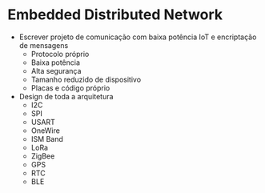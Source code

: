 # Embedded Distributed Network

* Escrever projeto de comunicação com baixa potência IoT e encriptação de mensagens
	* Protocolo próprio
	* Baixa potência
	* Alta segurança
	* Tamanho reduzido de dispositivo
	* Placas e código próprio
* Design de toda a arquitetura
	* I2C
	* SPI
	* USART
	* OneWire
	* ISM Band
	* LoRa
	* ZigBee
	* GPS
	* RTC
	* BLE
	 